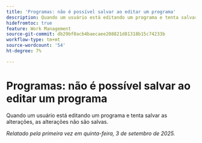 ```yaml
---
title: 'Programas: não é possível salvar ao editar um programa'
description: Quando um usuário está editando um programa e tenta salvar as alterações, as alterações não são salvas.
hidefromtoc: true
feature: Work Management
source-git-commit: db29bf0acb4baecaee208821d81318b15c74233b
workflow-type: tm+mt
source-wordcount: '54'
ht-degree: 7%

---
```



# Programas: não é possível salvar ao editar um programa

Quando um usuário está editando um programa e tenta salvar as alterações, as alterações não são salvas.

_Relatado pela primeira vez em quinta-feira, 3 de setembro de 2025._
